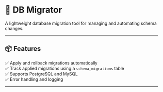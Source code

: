 # 🚀 DB Migrator

A lightweight database migration tool for managing and automating schema changes.

---

## 📦 Features  
✅ Apply and rollback migrations automatically  
✅ Track applied migrations using a `schema_migrations` table  
✅ Supports PostgreSQL and MySQL  
✅ Error handling and logging  

---

